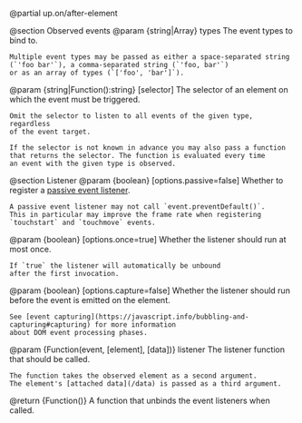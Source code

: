 @partial up.on/after-element

@section Observed events
  @param {string|Array<string>} types
    The event types to bind to.
  
    Multiple event types may be passed as either a space-separated string (`'foo bar'`), a comma-separated string (`'foo, bar'`)
    or as an array of types (`['foo', 'bar']`).
  
  @param {string|Function():string} [selector]
    The selector of an element on which the event must be triggered.
  
    Omit the selector to listen to all events of the given type, regardless
    of the event target.
  
    If the selector is not known in advance you may also pass a function
    that returns the selector. The function is evaluated every time
    an event with the given type is observed.

@section Listener
  @param {boolean} [options.passive=false]
    Whether to register a [passive event listener](https://developers.google.com/web/updates/2016/06/passive-event-listeners).
  
    A passive event listener may not call `event.preventDefault()`.
    This in particular may improve the frame rate when registering
    `touchstart` and `touchmove` events.
  
  @param {boolean} [options.once=true]
    Whether the listener should run at most once.
  
    If `true` the listener will automatically be unbound
    after the first invocation.

  @param {boolean} [options.capture=false]
    Whether the listener should run before the event is emitted on the element.
  
    See [event capturing](https://javascript.info/bubbling-and-capturing#capturing) for more information
    about DOM event processing phases.
  
  @param {Function(event, [element], [data])} listener
    The listener function that should be called.
  
    The function takes the observed element as a second argument.
    The element's [attached data](/data) is passed as a third argument.

@return {Function()}
  A function that unbinds the event listeners when called.
